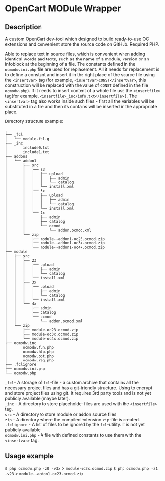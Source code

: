 # OpenCart MODule Wrapper

## Description
A custom OpenCart dev-tool which designed to build ready-to-use OC extensions and convenient store the source code on GitHub. Required PHP.

Able to replace text in source files, which is convenient when adding identical words and texts, such as the name of a module, version or an infoblock at the beginning of a file.
The constants defined in the `ocmodw.ini.php` file are used for replacement. All it needs for replacement is to define a constant and insert it in the right place of the source file using the `<insertvar>` tag (for example, `<insertvar>CONST</insertvar>`, this construction will be replaced with the value of `CONST` defined in the file `ocmodw.php`). If it needs to insert content of a whole file use the `<insertfile>` tag(for example, `<insertfile>_inc/info.txt</insertfile>` ). The `<insertvar>` tag also works inside such files - first all the variables will be substituted in a file and then its contains will be inserted in the appropriate place.

Directory structure example:
```
.
├── _fcl
│   └── module.fcl.g
├── _inc
│       include0.txt
│       include1.txt
├── addons
│   └── addon1
│       ├── src
│       │   ├── 23
│       │   │   ├── upload
│       │   │   │   ├── admin
│       │   │   │   └── catalog
│       │   │   └── install.xml
│       │   ├── 3x
│       │   │   ├── upload
│       │   │   │   ├── admin
│       │   │   │   └── catalog
│       │   │   └── install.xml
│       │   └── 4x
│       │       ├── admin
│       │       ├── catalog
│       │       └── ocmod
│       │           └── addon.ocmod.xml
│       └── zip
│           ├── module--addon1-oc23.ocmod.zip
│           ├── module--addon1-oc3x.ocmod.zip
│           └── module--addon1-oc4x.ocmod.zip
├── module
│   ├── src
│   │   ├── 23
│   │   │   ├── upload
│   │   │   │   ├── admin
│   │   │   │   └── catalog
│   │   │   └── install.xml
│   │   ├── 3x
│   │   │   ├── upload
│   │   │   │   ├── admin
│   │   │   │   └── catalog
│   │   │   └── install.xml
│   │   └── 4x
│   │       ├── admin
│   │       ├── catalog
│   │       └── ocmod
│   │           └── addon.ocmod.xml
│   └── zip
│       ├── module-oc23.ocmod.zip
│       ├── module-oc3x.ocmod.zip
│       └── module-oc4x.ocmod.zip
├── ocmodw.inc
│       ocmodw.fun.php
│       ocmodw.hlp.php
│       ocmodw.opt.php
│       ocmodw.req.php
├── .fclignore
├── ocmodw.ini.php
└── ocmodw.php
```

`_fcl`- A storage of `fcl`-file - a custom archive that contains all the necessary project files and has a git-friendly structure. Using to encrypt and store project files using git. It requires 3rd party tools and is not yet publicly available (maybe later).  
`_inc` - A directory to store placeholder files are used with the `<insertfile>` tag.  
`src` - A directory to store module or addon source files  
`zip` - A directory where the compiled extension `zip`-file is created.  
`.fclignore` - A list of files to be ignored by the `fcl`-utility. It is not yet publicly available.  
`ocmodw.ini.php` - A file with defined constants to use them with the `<insertvar>` tag.

## Usage example
`$ php ocmodw.php -z0 -v3x` > `module-oc3x.ocmod.zip`
`$ php ocmodw.php -z1 -v23` > `module--addon1-oc23.ocmod.zip`
